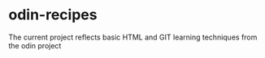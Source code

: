 # odin-recipes
The current project reflects basic HTML and GIT learning techniques from the odin project